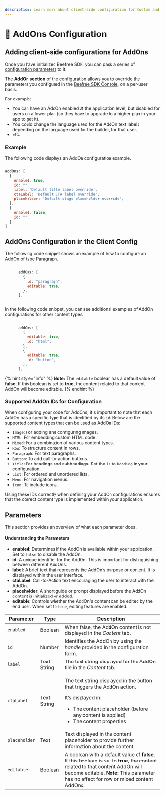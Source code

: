 ```yaml
---
description: Learn more about client-side configuration for Custom and Partner AddOns.
---
```


# 🎨 AddOns Configuration

## Adding client-side configurations for AddOns <a href="#adding-client-side-configurations-for-addons" id="adding-client-side-configurations-for-addons"></a>

Once you have initialized Beefree SDK, you can pass a series of [configuration parameters](../../getting-started/readme/installation/configuration-parameters/) to it.

The **AddOn section** of the configuration allows you to override the parameters you configured in the [Beefree SDK Console](https://dam.beefree.io/devmain), on a per-user basis.

For example:

* You can have an AddOn enabled at the application level, but disabled for users on a lower plan (so they have to upgrade to a higher plan in your app to get it).
* You could change the language used for the AddOn text labels depending on the language used for the builder, for that user.
* Etc.

### **Example**

The following code displays an AddOn configuration example.

```javascript

addOns: [
  {
    enabled: true,
    id: "", 
    label: 'Default title label override',
    ctaLabel: 'Default CTA label override',
    placeholder: 'Default stage placeholder override',       
  },
  {
    enabled: false,
    id: "",
  }
]

```

## AddOns Configuration in the Client Config

The following code snippet shows an example of how to configure an AddOn of type Paragraph.

```javascript
      
      addOns: [
        {
          id: "paragraph",
          editable: true,
        },
      ],
      
```

In the following code snippet, you can see additional examples of AddOn configurations for other content types.

```javascript

      addOns: [
        {
          editable: true,
          id: "html",
        },
        {
          editable: true,
          id: "button",
        },
      ],

```

{% hint style="info" %}
**Note:** The `editable` boolean has a default value of **false**. If this boolean is set to **true**, the content related to that content AddOn will become editable.
{% endhint %}

### Supported AddOn IDs for Configuration

When configuring your code for AddOns, it's important to note that each AddOn has a specific type that is identified by its `id`. Below are the supported content types that can be used as AddOn IDs:

* `Image`: For adding and configuring images.
* `HTML`: For embedding custom HTML code.
* `Mixed`: For a combination of various content types.
* `Row`: To structure content in rows.
* `Paragraph`: For text paragraphs.
* `Button`: To add call-to-action buttons.
* `Title`: For headings and subheadings. Set the `id` to `heading` in your configuration.
* `List`: For ordered and unordered lists.
* `Menu`: For navigation menus.
* `Icon`: To include icons.

Using these IDs correctly when defining your AddOn configurations ensures that the correct content type is implemented within your application.

## Parameters

This section provides an overview of what each parameter does.

#### Understanding the Parameters

* **enabled**: Determines if the AddOn is available within your application. Set to `false` to disable the AddOn.
* **id**: A unique identifier for the AddOn. This is important for distinguishing between different AddOns.
* **label**: A brief text that represents the AddOn’s purpose or content. It is displayed within the user interface.
* **ctaLabel**: Call-to-Action text encouraging the user to interact with the AddOn.
* **placeholder**: A short guide or prompt displayed before the AddOn content is initialized or added.
* **editable**: Controls whether the AddOn's content can be edited by the end user. When set to `true`, editing features are enabled.

| Parameter     | Type        | Description                                                                                                                                                                                                              |
| ------------- | ----------- | ------------------------------------------------------------------------------------------------------------------------------------------------------------------------------------------------------------------------ |
| `enabled`     | Boolean     | When false, the AddOn content is not displayed in the _Content_ tab.                                                                                                                                                     |
| `id`          | Number      | Identifies the AddOn by using the _handle_ provided in the configuration form.                                                                                                                                           |
| `label`       | Text String | The text string displayed for the AddOn tile in the _Content_ tab.                                                                                                                                                       |
| `ctaLabel`    | Text String | <p>The text string displayed in the button that triggers the AddOn action.</p><p></p><p>It’s displayed in:</p><ul><li>The content placeholder (before any content is applied)</li><li>The content properties</li></ul>   |
| `placeholder` | Text        | Text displayed in the content placeholder to provide further information about the content.                                                                                                                              |
| `editable`    | Boolean     | A boolean with a default value of **false**. If this boolean is set to **true**, the content related to that content AddOn will become editable. **Note:** This parameter has no effect for row or mixed content AddOns. |
